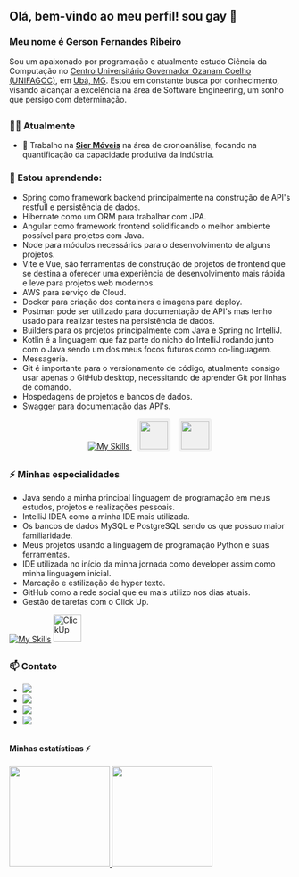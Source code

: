 ## Olá, bem-vindo ao meu perfil! sou gay 👋

### Meu nome é Gerson Fernandes Ribeiro

Sou um apaixonado por programação e atualmente estudo Ciência da Computação no [Centro Universitário Governador Ozanam Coelho (UNIFAGOC)](https://unifagoc.edu.br/?gad_source=1&gclid=EAIaIQobChMI786MxOSTiAMVuV5IAB1siD3cEAAYASAAEgJdXvD_BwE), em [Ubá, MG](https://www.google.com/maps/place/UNIFAGOC+-+Centro+Universit%C3%A1rio+Governador+Ozanam+Coelho/@-21.1101108,-42.9599958,17z/data=!3m1!4b1!4m6!3m5!1s0xa31b93349a8239:0x398e6341fcf9a284!8m2!3d-21.1101108!4d-42.9574209!16s%2Fg%2F11f2b0w2w0?authuser=0&entry=ttu&g_ep=EgoyMDI0MDgyMS4wIKXMDSoASAFQAw%3D%3D). Estou em constante busca por conhecimento, visando alcançar a excelência na área de Software Engineering, um sonho que persigo com determinação.


## 


### 👨‍💻 Atualmente

- 🔭 Trabalho na **[Sier Móveis](https://siermoveis.com.br/port/)** na área de cronoanálise, focando na quantificação da capacidade produtiva da indústria.
  
### 🌱 Estou aprendendo:
- Spring como framework backend principalmente na construção de API's restfull e persistência de dados.
- Hibernate como um ORM para trabalhar com JPA.
- Angular como framework frontend solidificando o melhor ambiente possível para projetos com Java.
- Node para módulos necessários para o desenvolvimento de alguns projetos.
- Vite e Vue, são ferramentas de construção de projetos de frontend que se destina a oferecer uma experiência de desenvolvimento mais rápida e leve para projetos web modernos.
- AWS para serviço de Cloud.
- Docker para criação dos containers e imagens para deploy.
- Postman pode ser utilizado para documentação de API's mas tenho usado para realizar testes na persistência de dados.
- Builders para os projetos principalmente com Java e Spring no IntelliJ.
- Kotlin é a linguagem que faz parte do nicho do IntelliJ rodando junto com o Java sendo um dos meus focos futuros como co-linguagem.
- Messageria.
- Git é importante para o versionamento de código, atualmente consigo usar apenas o GitHub desktop, necessitando de aprender Git por linhas de comando.
- Hospedagens de projetos e bancos de dados.
- Swagger para documentação das API's.


<p align="center">
  <a href="https://skillicons.dev">
    <img src="https://skillicons.dev/icons?i=spring,hibernate,angular,nodejs,vite,vue,aws,docker,postman,gradle,maven,kotlin,rabbitmq,git,heroku" alt="My Skills"/>
  </a>
  
  <img src="https://cdn.jsdelivr.net/gh/devicons/devicon@latest/icons/railway/railway-original.svg" width="50" height="50" style="background-color: #f0f0f0; padding: 5px; border-radius: 5px; margin-left: 10px;"/>
  <img src="https://cdn.jsdelivr.net/gh/devicons/devicon@latest/icons/swagger/swagger-original.svg" width="50" height="50" style="background-color: #f0f0f0; padding: 5px; border-radius: 5px; margin-left: 10px;"/>
</p>
    

  
##


### ⚡ Minhas especialidades
- Java sendo a minha principal linguagem de programação em meus estudos, projetos e realizações pessoais.
- IntelliJ IDEA como a minha IDE mais utilizada.
- Os bancos de dados MySQL e PostgreSQL sendo os que possuo maior familiaridade.
- Meus projetos usando a linguagem de programação Python e suas ferramentas.
- IDE utilizada no início da minha jornada como developer assim como minha linguagem inicial.
- Marcação e estilização de hyper texto.
- GitHub como a rede social que eu mais utilizo nos dias atuais.
- Gestão de tarefas com o Click Up.

[![My Skills](https://skillicons.dev/icons?i=java,idea,mysql,postgres,python,anaconda,pycharm,flask,vscode,js,html,css,github)](https://skillicons.dev)
<img src="https://cdn.simpleicons.org/clickup/7B68EE" alt="ClickUp" width="50" height="50"/>



##


### 📫 Contato


- <a href="https://www.linkedin.com/in/gerson-fernandes-ribeiro-a813ba276/" target="_blank"><img loading="lazy" src="https://img.shields.io/badge/-LinkedIn-%230077B5?style=for-the-badge&logo=linkedin&logoColor=white" target="_blank"></a>   
- <a href="mailto:gersonfernandesribeiro48@mail.com"><img loading="lazy" src="https://img.shields.io/badge/Gmail-D14836?style=for-the-badge&logo=gmail&logoColor=white" target="_blank"></a>
- <a href="https://www.youtube.com/@gersonfernandesribeiro6474" target="_blank"><img loading="lazy" src="https://img.shields.io/badge/YouTube-FF0000?style=for-the-badge&logo=youtube&logoColor=white" target="_blank"></a>
- <a href="https://www.instagram.com/gersin_aa?igsh=aWc0bnhtNXY3d2Z0" target="_blank"><img loading="lazy" src="https://img.shields.io/badge/-Instagram-%23E4405F?style=for-the-badge&logo=instagram&logoColor=white" target="_blank"></a>


##


#### Minhas estatísticas ⚡

<div>
<a href="https://github.com/gersonfribeiro">
<img loading="lazy" height="180em" src="https://github-readme-stats.vercel.app/api/top-langs/?username=gersonfribeiro&layout=compact&langs_count=7&theme=dracula"/>
<img loading="lazy" height="180em" src="https://github-readme-stats.vercel.app/api?username=gersonfribeiro&show_icons=true&theme=dracula&include_all_commits=true&count_private=true"/>
</div>




<!--
**gersonfribeiro/gersonfribeiro** is a ✨ _special_ ✨ repository because its `README.md` (this file) appears on your GitHub profile.

Here are some ideas to get you started:

-->

<!-- 
##


[![My Skills](https://skillicons.dev/icons?i=js,html,css,figma)](https://skillicons.dev)


##
-->
